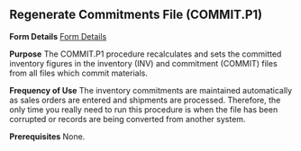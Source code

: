 ## Regenerate Commitments File (COMMIT.P1)
<PageHeader />

**Form Details**
[Form Details](../COMMIT-P1-1/README.md)

**Purpose**
The COMMIT.P1 procedure recalculates and sets the committed inventory figures
in the inventory (INV) and commitment (COMMIT) files from all files which
commit materials.

**Frequency of Use**
The inventory commitments are maintained automatically as sales orders are
entered and shipments are processed. Therefore, the only time you really need
to run this procedure is when the file has been corrupted or records are being
converted from another system.

**Prerequisites**
None.

<badge text= "Version 8.10.57 " vertical="middle" />

<PageFooter />
